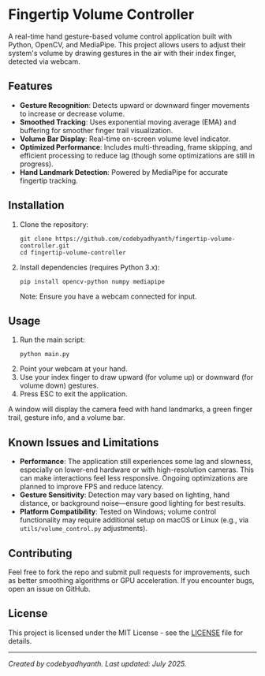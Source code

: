 
# Fingertip Volume Controller

A real-time hand gesture-based volume control application built with Python, OpenCV, and MediaPipe. This project allows users to adjust their system's volume by drawing gestures in the air with their index finger, detected via webcam.

## Features
- **Gesture Recognition**: Detects upward or downward finger movements to increase or decrease volume.
- **Smoothed Tracking**: Uses exponential moving average (EMA) and buffering for smoother finger trail visualization.
- **Volume Bar Display**: Real-time on-screen volume level indicator.
- **Optimized Performance**: Includes multi-threading, frame skipping, and efficient processing to reduce lag (though some optimizations are still in progress).
- **Hand Landmark Detection**: Powered by MediaPipe for accurate fingertip tracking.

## Installation
1. Clone the repository:
   ```
   git clone https://github.com/codebyadhyanth/fingertip-volume-controller.git
   cd fingertip-volume-controller
   ```
2. Install dependencies (requires Python 3.x):
   ```
   pip install opencv-python numpy mediapipe
   ```
   Note: Ensure you have a webcam connected for input.

## Usage
1. Run the main script:
   ```
   python main.py
   ```
2. Point your webcam at your hand.
3. Use your index finger to draw upward (for volume up) or downward (for volume down) gestures.
4. Press ESC to exit the application.

A window will display the camera feed with hand landmarks, a green finger trail, gesture info, and a volume bar.

## Known Issues and Limitations
- **Performance**: The application still experiences some lag and slowness, especially on lower-end hardware or with high-resolution cameras. This can make interactions feel less responsive. Ongoing optimizations are planned to improve FPS and reduce latency.
- **Gesture Sensitivity**: Detection may vary based on lighting, hand distance, or background noise—ensure good lighting for best results.
- **Platform Compatibility**: Tested on Windows; volume control functionality may require additional setup on macOS or Linux (e.g., via `utils/volume_control.py` adjustments).

## Contributing
Feel free to fork the repo and submit pull requests for improvements, such as better smoothing algorithms or GPU acceleration. If you encounter bugs, open an issue on GitHub.

## License
This project is licensed under the MIT License - see the [LICENSE](LICENSE) file for details.

---

*Created by codebyadhyanth. Last updated: July 2025.*
